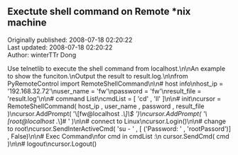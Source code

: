 ## Exectute shell command on Remote *nix machine  
Originally published: 2008-07-18 02:20:22  
Last updated: 2008-07-18 02:20:22  
Author: winterTTr Dong  
  
Use telnetlib to execute the shell command from localhost.\n\nAn example to show the funciton.\nOutput the result to result.log.\n\nfrom PyRemoteControl import RemoteShellCommand\n\n# host info\nhost_ip = '192.168.32.72'\nuser_name = 'fw'\npassword = 'fw'\nresult_file = 'result.log'\n\n# command List\ncmdList = [ 'cd' , 'll' ]\n\n# init\ncursor = RemoteShellCommand( host_ip , user_name , password , result_file )\ncursor.AddPrompt(  '\\[fw@localhost .*\\]\\$ ')\ncursor.AddPrompt(  '\\[root@localhost .*\\]# ' )\n\n# connect to Linux\ncursor.Login()\n\n# change to root\ncursor.SendInterActiveCmd( 'su - ' , [ ('Password: ' , 'rootPassord')]  , False)\n\n# Exec Command\nfor cmd in cmdList :\n    cursor.SendCmd( cmd )\n\n# logout\ncursor.Logout()